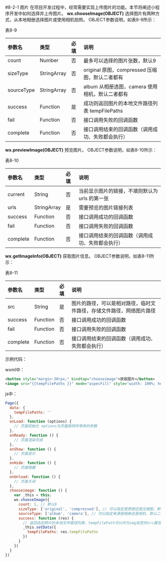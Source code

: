 #8-2-1 图片
在项目开发过程中，经常需要实现上传图片的功能。本节将阐述小程序开发中如何选择并上传图片。
**wx.chooseImage(OBJECT)**
选择图片有两种方式，从本地相册选择图片或使用相机拍照。
OBJECT参数说明，如表8-9所示：

表8-9

| 参数名 | 类型 | 必填 | 说明 |
| :--- | :--- | :--- | :--- |
| count | Number | 否 | 最多可以选择的图片张数，默认9 |
| sizeType | StringArray | 否 | original 原图，compressed 压缩图，默认二者都有 |
| sourceType | StringArray | 否 | album 从相册选图，camera 使用相机，默认二者都有 |
| success | Function | 是 | 成功则返回图片的本地文件路径列表 tempFilePaths |
| fail | Function | 否 | 接口调用失败的回调函数 |
| complete | Function | 否 | 接口调用结束的回调函数（调用成功、失败都会执行）|



**wx.previewImage(OBJECT)**
预览图片。
OBJECT参数说明，如表8-10所示：

表8-10

| 参数名 | 类型 | 必填 | 说明 |
| :--- | :--- | :--- | :--- |
| current | String | 否 | 当前显示图片的链接，不填则默认为 urls 的第一张 |
| urls | StringArray | 是 | 需要预览的图片链接列表 |
| success | Function | 否 | 接口调用成功的回调函数 |
| fail | Function | 否 | 接口调用失败的回调函数 |
| complete | Function | 否 | 接口调用结束的回调函数（调用成功、失败都会执行）|

**wx.getImageInfo(OBJECT)**
获取图片信息。
OBJECT参数说明，如表8-11所示：

表8-11

| 参数名 | 类型 | 必填 | 说明 |
| :--- | :--- | :--- | :--- |
| src | String | 是 | 图片的路径，可以是相对路径，临时文件路径，存储文件路径，网络图片路径 |
| success | Function | 否 | 接口调用成功的回调函数 |
| fail | Function | 否 | 接口调用失败的回调函数 |
| complete | Function | 否 | 接口调用结束的回调函数（调用成功、失败都会执行）|





示例代码：

wxml中：
```xml
<button style="margin:30rpx;" bindtap="chooseimage">获取图片</button>  
<image src="{{tempFilePaths }}" mode="aspecFill" style="width: 100%; height: 700rpx"/> 

```

js中：
```js
Page({
  data: {
    tempFilePaths: ''
  },
  onLoad: function (options) {
    // 页面初始化 options为页面跳转所带来的参数
  },
  onReady: function () {
    // 页面渲染完成
  },
  onShow: function () {
    // 页面显示
  },
  onHide: function () {
    // 页面隐藏
  },
  onUnload: function () {
    // 页面关闭
  },
  chooseimage: function () {
    var _this = this;
    wx.chooseImage({
      count: 1, // 默认9  
      sizeType: ['original', 'compressed'], // 可以指定是原图还是压缩图，默认二者都有  
      sourceType: ['album', 'camera'], // 可以指定来源是相册还是相机，默认二者都有  
      success: function (res) {
        // 返回选定照片的本地文件路径列表，tempFilePath可以作为img标签的src属性显示图片  
        _this.setData({
          tempFilePaths: res.tempFilePaths
        })
      }
    })
  }
})

```


